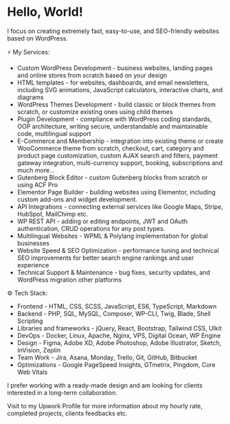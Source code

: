 # Hello, World!

I focus on creating extremely fast, easy-to-use, and SEO-friendly websites based on WordPress.

⚡️ My Services:
- Custom WordPress Development - business websites, landing pages and online stores from scratch based on your design
- HTML templates - for websites, dashboards, and email newsletters, including SVG animations, JavaScript calculators, interactive charts, and diagrams
- WordPress Themes Development - build classic or block themes from scratch, or customize existing ones using child themes
- Plugin Development - compliance with WordPress coding standards, OOP architecture, writing secure, understandable and maintainable code, multilingual support
- E-Commerce and Membership - integration into existing theme or create WooCommerce theme from scratch, checkout, cart, category and product page customization, custom AJAX search and filters, payment gateway integration, multi-currency support, booking, subscriptions and much more...
- Gutenberg Block Editor - custom Gutenberg blocks from scratch or using ACF Pro
- Elementor Page Builder - building websites using Elementor, including custom add-ons and widget development.
- API Integrations - connecting external services like Google Maps, Stripe, HubSpot, MailChimp etc.
- WP REST API - adding or editing endpoints, JWT and OAuth authentication, CRUD operations for any post types.
- Multilingual Websites - WPML & Polylang implementation for global businesses
- Website Speed & SEO Optimization - performance tuning and technical SEO improvements for better search engine rankings and user experience
- Technical Support & Maintenance - bug fixes, security updates, and WordPress migration other platforms

⚙️ Tech Stack:
- Frontend - HTML, CSS, SCSS, JavaScript, ES6, TypeScript, Markdown
- Backend - PHP, SQL, MySQL, Composer, WP-CLI, Twig, Blade, Shell Scripting
- Libraries and frameworks - jQuery, React, Bootstrap, Tailwind CSS, UIkit
- DevOps - Docker, Linux, Apache, Nginx, VPS, Digital Ocean, WP Engine
- Design - Figma, Adobe XD, Adobe Photoshop, Adobe Illustrator, Sketch, InVision, Zeplin
- Team Work - Jira, Asana, Monday, Trello, Git, GitHub, Bitbucket
- Optimizations - Google PageSpeed Insights, GTmetrix, Pingdom, Core Web Vitals

I prefer working with a ready-made design and am looking for clients interested in a long-term collaboration.

Visit to my Upwork Profile for more information about my hourly rate, completed projects, clients feedbacks etc.
